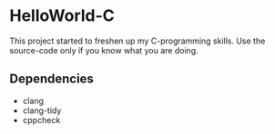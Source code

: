 # HelloWorld-C

This project started to freshen up my C-programming skills. Use the source-code only if you know what you are doing.

## Dependencies
- clang
- clang-tidy
- cppcheck
